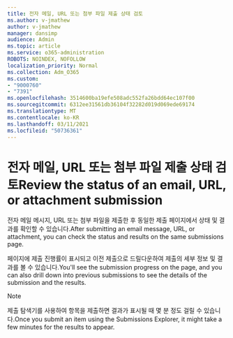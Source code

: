 ```yaml
---
title: 전자 메일, URL 또는 첨부 파일 제출 상태 검토
ms.author: v-jmathew
author: v-jmathew
manager: dansimp
audience: Admin
ms.topic: article
ms.service: o365-administration
ROBOTS: NOINDEX, NOFOLLOW
localization_priority: Normal
ms.collection: Adm_O365
ms.custom:
- "9000760"
- "7391"
ms.openlocfilehash: 3514600ba19efe508adc552fa26bdd64ec107f00
ms.sourcegitcommit: 6312ee31561db36104f32282d019d069ede69174
ms.translationtype: MT
ms.contentlocale: ko-KR
ms.lasthandoff: 03/11/2021
ms.locfileid: "50736361"
---
```

# <a name="review-the-status-of-an-email-url-or-attachment-submission"></a><span data-ttu-id="e22bb-102">전자 메일, URL 또는 첨부 파일 제출 상태 검토</span><span class="sxs-lookup"><span data-stu-id="e22bb-102">Review the status of an email, URL, or attachment submission</span></span>

<span data-ttu-id="e22bb-103">전자 메일 메시지, URL 또는 첨부 파일을 제출한 후 동일한 제출 페이지에서 상태 및 결과를 확인할 수 있습니다.</span><span class="sxs-lookup"><span data-stu-id="e22bb-103">After submitting an email message, URL, or attachment, you can check the status and results on the same submissions page.</span></span>

<span data-ttu-id="e22bb-104">페이지에 제출 진행률이 표시되고 이전 제출으로 드릴다운하여 제출의 세부 정보 및 결과를 볼 수 있습니다.</span><span class="sxs-lookup"><span data-stu-id="e22bb-104">You'll see the submission progress on the page, and you can also drill down into previous submissions to see the details of the submission and the results.</span></span>

> [!NOTE]
> <span data-ttu-id="e22bb-105">제출 탐색기를 사용하여 항목을 제출하면 결과가 표시될 때 몇 분 정도 걸릴 수 있습니다.</span><span class="sxs-lookup"><span data-stu-id="e22bb-105">Once you submit an item using the Submissions Explorer, it might take a few minutes for the results to appear.</span></span>
